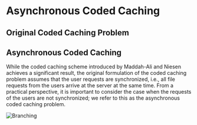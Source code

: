 # Asynchronous Coded Caching

## Original Coded Caching Problem


## Asynchronous Coded Caching
While the coded caching scheme introduced by Maddah-Ali and Niesen achieves a significant result, the original formulation of the coded caching problem assumes that the user requests are synchronized, i.e., all file requests from the users arrive at the server at the same time. From a practical perspective, it is important to consider the case when the requests of the users are not synchronized; we refer to this as the asynchronous coded caching problem. 

![Branching](https://hooshanggh.github.com/Coded-Caching/Netflix.jpg)


